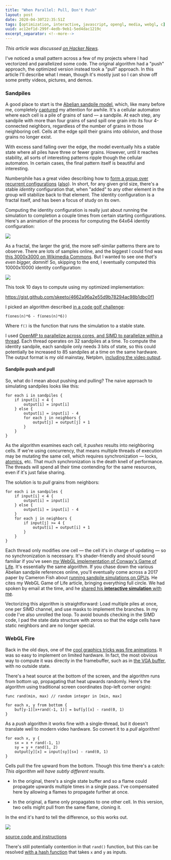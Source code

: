 ```yaml
---
title: "When Parallel: Pull, Don't Push"
layout: post
date: 2020-04-30T22:35:51Z
tags: [optimization, interactive, javascript, opengl, media, webgl, c]
uuid: ac12ef1d-299f-4edb-9eb1-5ed4dac1219c
excerpt_separator: <!--more-->
---
```


*This article was discussed [on Hacker News][hn].*

I've noticed a small pattern across a few of my projects where I had
vectorized and parallelized some code. The original algorithm had a
"push" approach, the optimized version instead took a "pull" approach.
In this article I'll describe what I mean, though it's mostly just so I
can show off some pretty videos, pictures, and demos.

<!--more-->

### Sandpiles

A good place to start is the [Abelian sandpile model][wp], which, like
many before me, completely [captured][snipe] my attention for awhile.
It's a cellular automaton where each cell is a pile of grains of sand —
a sandpile. At each step, any sandpile with more than four grains of
sand spill one grain into its four 4-connected neighbors, regardless of
the number of grains in those neighboring cell. Cells at the edge spill
their grains into oblivion, and those grains no longer exist.

With excess sand falling over the edge, the model eventually hits a
stable state where all piles have three or fewer grains. However, until
it reaches stability, all sorts of interesting patterns ripple though
the cellular automaton. In certain cases, the final pattern itself is
beautiful and interesting.

Numberphile has a great video describing how to [form a group over
recurrent configurations][np] ([also][v2]). In short, for any given grid
size, there's a stable *identity* configuration that, when "added" to
any other element in the group will stabilize back to that element. The
identity configuration is a fractal itself, and has been a focus of
study on its own.

Computing the identity configuration is really just about running the
simulation to completion a couple times from certain starting
configurations. Here's an animation of the process for computing the
64x64 identity configuration:

[![](/img/identity-64-thumb.png)][v64]

As a fractal, the larger the grid, the more self-similar patterns there
are to observe. There are lots of samples online, and the biggest I
could find was [this 3000x3000 on Wikimedia Commons][3k]. But I wanted
to see one *that's even bigger, damnit*! So, skipping to the end, I
eventually computed this 10000x10000 identity configuration:

[![](/img/identity-10000-thumb.png)](/img/identity-10000.png)

This took 10 days to compute using my optimized implementation:

<https://gist.github.com/skeeto/4662a96a2e55d9b78294ac98b1dbc0f1>

I picked an algorithm described [in a code golf challenge][algo]:

    f(ones(n)*6 - f(ones(n)*6))

Where `f()` is the function that runs the simulation to a stable state.

I used [OpenMP to parallelize across cores, and SIMD to parallelize
within a thread][simd]. Each thread operates on 32 sandpiles at a time.
To compute the identity sandpile, each sandpile only needs 3 bits of
state, so this could potentially be increased to 85 sandpiles at a time
on the same hardware. The output format is my old mainstay, Netpbm,
[including the video output][ppm].

#### Sandpile push and pull

So, what do I mean about pushing and pulling? The naive approach to
simulating sandpiles looks like this:

```
for each i in sandpiles {
    if input[i] < 4 {
        output[i] = input[i]
    } else {
        output[i] = input[i] - 4
        for each j in neighbors {
            output[j] = output[j] + 1
        }
    }
}
```

As the algorithm examines each cell, it *pushes* results into
neighboring cells. If we're using concurrency, that means multiple
threads of execution may be mutating the same cell, which requires
synchronization — locks, [atomics][lstack], etc. That much
synchronization is the death knell of performance. The threads will
spend all their time contending for the same resources, even if it's
just false sharing.

The solution is to *pull* grains from neighbors:

```
for each i in sandpiles {
    if input[i] < 4 {
        output[i] = input[i]
    } else {
        output[i] = input[i] - 4
    }
    for each j in neighbors {
        if input[j] >= 4 {
            output[i] = output[i] + 1
        }
    }
}
```

Each thread only modifies one cell — the cell it's in charge of updating
— so no synchronization is necessary. It's shader-friendly and should
sound familiar if you've seen [my WebGL implementation of Conway's Game
of Life][gol]. It's essentially the same algorithm. If you chase down
the various Abelian sandpile references online, you'll eventually come
across a 2017 paper by Cameron Fish about [running sandpile simulations
on GPUs][fish]. He cites my WebGL Game of Life article, bringing
everything full circle. We had spoken by email at the time, and he
[shared his **interactive simulation** with me][sim].

Vectorizing this algorithm is straightforward: Load multiple piles at
once, one per SIMD channel, and use masks to implement the branches. In
my code I've also unrolled the loop. To avoid bounds checking in the
SIMD code, I pad the state data structure with zeros so that the edge
cells have static neighbors and are no longer special.

### WebGL Fire

Back in the old days, one of the [cool graphics tricks was fire
animations][fs]. It was so easy to implement on limited hardware. In
fact, the most obvious way to compute it was directly in the
framebuffer, such as in [the VGA buffer][dos], with no outside state.

There's a heat source at the bottom of the screen, and the algorithm
runs from bottom up, propagating that heat upwards randomly. Here's the
algorithm using traditional screen coordinates (top-left corner origin):

```
func rand(min, max) // random integer in [min, max]

for each x, y from bottom {
    buf[y-1][x+rand(-1, 1)] = buf[y][x] - rand(0, 1)
}
```

As a *push* algorithm it works fine with a single-thread, but
it doesn't translate well to modern video hardware. So convert it to a
*pull* algorithm!

```
for each x, y {
    sx = x + rand(-1, 1)
    sy = y + rand(1, 2)
    output[y][x] = input[sy][sx] - rand(0, 1)
}
```

Cells pull the fire upward from the bottom. Though this time there's a
catch: *This algorithm will have subtly different results.*

* In the original, there's a single state buffer and so a flame could
  propagate upwards multiple times in a single pass. I've compensated
  here by allowing a flames to propagate further at once.

* In the original, a flame only propagates to one other cell. In this
  version, two cells might pull from the same flame, cloning it.

In the end it's hard to tell the difference, so this works out.

[![](/img/fire-thumb.png)][fire]

[source code and instructions][src]

There's still potentially contention in that `rand()` function, but this
can be resolved [with a hash function][glhash] that takes `x` and `y` as
inputs.


[3k]: https://commons.wikimedia.org/wiki/File:Sandpile_group_identity_on_3000x3000_grid.png
[algo]: https://codegolf.stackexchange.com/a/106990
[dos]: /blog/2014/12/09/
[fire]: https://nullprogram.com/webgl-fire/
[fish]: http://people.reed.edu/~davidp/homepage/students/fish.pdf
[fs]: http://fabiensanglard.net/doom_fire_psx/
[glhash]: https://www.shadertoy.com/view/WttXWX
[gol]: /blog/2014/06/10/
[hn]: https://news.ycombinator.com/item?id=23089729
[lstack]: /blog/2014/09/02/
[np]: https://www.youtube.com/watch?v=1MtEUErz7Gg
[ppm]: /blog/2017/11/03/
[sim]: https://people.reed.edu/~davidp/web_sandpiles/
[simd]: /blog/2015/07/10/
[snipe]: https://xkcd.com/356/
[src]: https://github.com/skeeto/webgl-fire/
[v2]: https://www.youtube.com/watch?v=hBdJB-BzudU
[v64]: https://nullprogram.com/video/?v=sandpiles-64
[wp]: https://en.wikipedia.org/wiki/Abelian_sandpile_model
